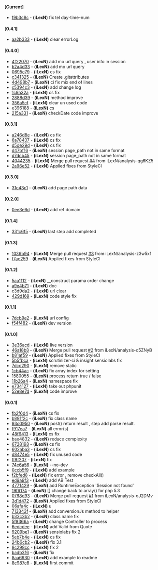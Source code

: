 #### [Current]
 * [f9b3c9c](../../commit/f9b3c9c) - __(iLexN)__ fix tel day-time-num

#### [0.4.1]
 * [aa2b333](../../commit/aa2b333) - __(iLexN)__ clear errorLog

#### [0.4.0]
 * [4f22070](../../commit/4f22070) - __(iLexN)__ add mo url query , user info in session
 * [b2a4d33](../../commit/b2a4d33) - __(iLexN)__ add mo url query
 * [0695c79](../../commit/0695c79) - __(iLexN)__ cs fix
 * [c341325](../../commit/c341325) - __(iLexN)__ Create .gitattributes
 * [4d498b7](../../commit/4d498b7) - __(iLexN)__ ci fix mix end of lines
 * [c5394c3](../../commit/c5394c3) - __(iLexN)__ add change log
 * [1c9a32a](../../commit/1c9a32a) - __(iLexN)__ cs fix
 * [2888d39](../../commit/2888d39) - __(iLexN)__ method improve
 * [356a5cf](../../commit/356a5cf) - __(iLexN)__ clear un used code
 * [e396188](../../commit/e396188) - __(iLexN)__ cs
 * [215a331](../../commit/215a331) - __(iLexN)__ checkDate  code improve

#### [0.3.1]
 * [a246d8e](../../commit/a246d8e) - __(iLexN)__ cs fix
 * [6a78407](../../commit/6a78407) - __(iLexN)__ cs fix
 * [d5de29d](../../commit/d5de29d) - __(iLexN)__ cs fix
 * [d47bf16](../../commit/d47bf16) - __(iLexN)__ session page_path not in same format
 * [d7dcb45](../../commit/d7dcb45) - __(iLexN)__ session page_path not in same format
 * [4044235](../../commit/4044235) - __(iLexN)__ Merge pull request  [#4](../../issues/4) from iLexN/analysis-qg6KZ5
 * [2a96e52](../../commit/2a96e52) - __(iLexN)__ Applied fixes from StyleCI

#### [0.3.0]
 * [31c43c1](../../commit/31c43c1) - __(iLexN)__ add page path data

#### [0.2.0]
 * [0ee3e6d](../../commit/0ee3e6d) - __(iLexN)__ add ref domain

#### [0.1.4]
 * [331c6f5](../../commit/331c6f5) - __(iLexN)__ last step add completed

#### [0.1.3]
 * [1036b94](../../commit/1036b94) - __(iLexN)__ Merge pull request  [#3](../../issues/3) from iLexN/analysis-z3w5x1
 * [f7ac259](../../commit/f7ac259) - __(iLexN)__ Applied fixes from StyleCI

#### [0.1.2]
 * [5aa1112](../../commit/5aa1112) - __(iLexN)__ __construct parama order change
 * [a9e4b71](../../commit/a9e4b71) - __(iLexN)__ doc
 * [c3d9da2](../../commit/c3d9da2) - __(iLexN)__ url clear
 * [429d169](../../commit/429d169) - __(iLexN)__ code style fix

#### [0.1.1]
 * [7dcb9e2](../../commit/7dcb9e2) - __(iLexN)__ url config
 * [f54f482](../../commit/f54f482) - __(iLexN)__ dev version

#### [0.1.0]
 * [3e36acd](../../commit/3e36acd) - __(iLexN)__ live version
 * [46a18b8](../../commit/46a18b8) - __(iLexN)__ Merge pull request  [#2](../../issues/2) from iLexN/analysis-q5ZNyB
 * [b81af59](../../commit/b81af59) - __(iLexN)__ Applied fixes from StyleCI
 * [5b5fbca](../../commit/5b5fbca) - __(iLexN)__ scrutinizer-ci & insight.sensiolabs fix
 * [7dcc290](../../commit/7dcc290) - __(iLexN)__ remove static
 * [1cb44ac](../../commit/1cb44ac) - __(iLexN)__ fix array index for setting
 * [1580055](../../commit/1580055) - __(iLexN)__ process return true / false
 * [11b26a4](../../commit/11b26a4) - __(iLexN)__ namespace fix
 * [e734127](../../commit/e734127) - __(iLexN)__ take out phpunit
 * [52e8e7d](../../commit/52e8e7d) - __(iLexN)__ code improve

#### [0.0.1]
 * [fb2f6d4](../../commit/fb2f6d4) - __(iLexN)__ cs fix
 * [b881f2c](../../commit/b881f2c) - __(iLexN)__ fix class name
 * [93c0950](../../commit/93c0950) - __(iLexN)__ post() return result , step add parse result.
 * [f917ea7](../../commit/f917ea7) - __(iLexN)__ all error(s)
 * [48f6413](../../commit/48f6413) - __(iLexN)__ cs fix
 * [bae4832](../../commit/bae4832) - __(iLexN)__ reduce complexity
 * [6728198](../../commit/6728198) - __(iLexN)__ cs fix
 * [602aba3](../../commit/602aba3) - __(iLexN)__ cs fix
 * [d8474e5](../../commit/d8474e5) - __(iLexN)__ fix unused code
 * [ff8f207](../../commit/ff8f207) - __(iLexN)__ fix
 * [74c6a56](../../commit/74c6a56) - __(iLexN)__ --no-dev
 * [0ccb5f9](../../commit/0ccb5f9) - __(iLexN)__ add example
 * [f2bfed8](../../commit/f2bfed8) - __(iLexN)__ fix error , remove checkAll()
 * [ed9a9f3](../../commit/ed9a9f3) - __(iLexN)__ add AB Test
 * [4771429](../../commit/4771429) - __(iLexN)__ add RuntimeException 'Session not found'
 * [19f6174](../../commit/19f6174) - __(iLexN)__ [] change back to array() for php 5.3
 * [0768d93](../../commit/0768d93) - __(iLexN)__ Merge pull request  [#1](../../issues/1) from iLexN/analysis-qJ2DMv
 * [3d1d472](../../commit/3d1d472) - __(iLexN)__ Applied fixes from StyleCI
 * [06afa4c](../../commit/06afa4c) - __(iLexN)__ u
 * [713343f](../../commit/713343f) - __(iLexN)__ add conversionJs method to helper
 * [b33c3b2](../../commit/b33c3b2) - __(iLexN)__ class name fix
 * [5f8366a](../../commit/5f8366a) - __(iLexN)__ change Controller to process
 * [6edcdee](../../commit/6edcdee) - __(iLexN)__ add Valid from Quote
 * [9209be1](../../commit/9209be1) - __(iLexN)__ sensiolabs fix 2
 * [5eb7b4e](../../commit/5eb7b4e) - __(iLexN)__ cs fix
 * [24b6cb2](../../commit/24b6cb2) - __(iLexN)__ fix 3.1
 * [8c298cc](../../commit/8c298cc) - __(iLexN)__ fix 2
 * [badb316](../../commit/badb316) - __(iLexN)__ fix
 * [8aa6930](../../commit/8aa6930) - __(iLexN)__ add example to readme
 * [8c987c8](../../commit/8c987c8) - __(iLexN)__ first commit

